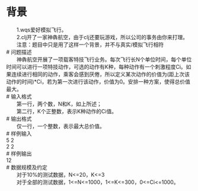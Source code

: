 <div id="pcont1" style="margin-top:20px; display:block;">

# 背景

<div class="pdcont">　　1.wqs爱好模拟飞行。<br/>
　　2.clj开了一家神犇航空，由于clj还要玩游戏，所以公司的事务由你来打理。<br/>
　　注意：题目中只是用了这样一个背景，并不与真实/模拟飞行相符</div>
# 问题描述

<div class="pdcont">　　神犇航空开展了一项载客特技飞行业务。每次飞行长N个单位时间，每个单位时间可以进行一项特技动作，可选的动作有K种，每种动作有一个刺激程度Ci。如果连续进行相同的动作，乘客会感到厌倦，所以定义某次动作的价值为(距上次该动作的时间)*Ci，若为第一次进行该动作，价值为0。安排一种方案，使得总价值最大。</div>
# 输入格式

<div class="pdcont">　　第一行，两个数，N和K，如上所述；<br/>
　　第二行，K个正整数，表示K种动作的Ci值。</div>
# 输出格式

<div class="pdcont">　　仅一行，一个整数，表示最大总价值。</div>
# 样例输入

<div class="pddata">5 2<br/>
2 2</div>
# 样例输出

<div class="pddata">12</div>
# 数据规模及约定

<div class="pdcont">　　对于10%的测试数据，N&lt;=20，K&lt;=3<br/>
　　对于全部的测试数据，1&lt;=N&lt;=1000，1&lt;=K&lt;=300，0&lt;=Ci&lt;=1000。</div>

</div>